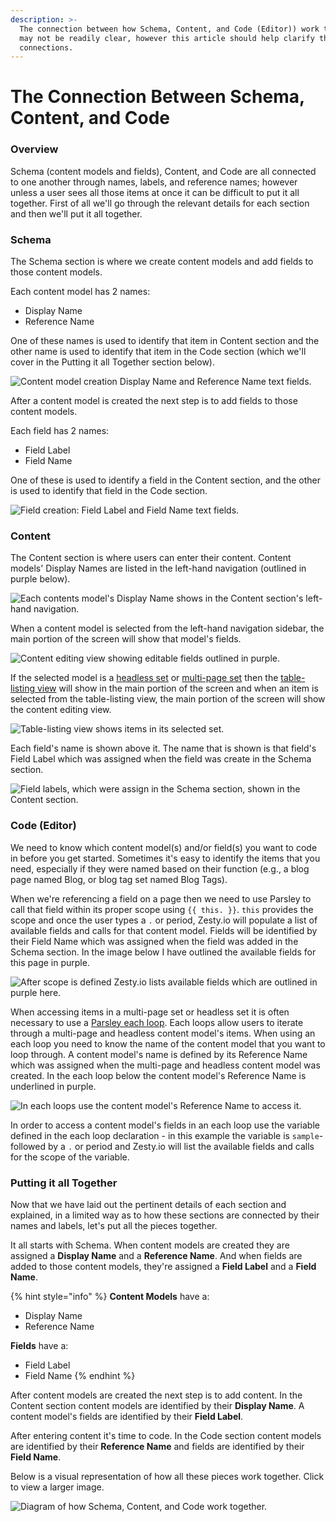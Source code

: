```yaml
---
description: >-
  The connection between how Schema, Content, and Code (Editor)) work together
  may not be readily clear, however this article should help clarify those
  connections.
---
```


# The Connection Between Schema, Content, and Code

### Overview

Schema \(content models and fields\), Content, and Code are all connected to one another through names, labels, and reference names; however unless a user sees all those items at once it can be difficult to put it all together. First of all we'll go through the relevant details for each section and then we'll put it all together.

### Schema

The Schema section is where we create content models and add fields to those content models. 

Each content model has 2 names: 

* Display Name
* Reference Name

One of these names is used to identify that item in Content section and the other name is used to identify that item in the Code section \(which we'll cover in the Putting it all Together section below\).

![Content model creation Display Name and Reference Name text fields.](../../../.gitbook/assets/schema-names.png)

After a content model is created the next step is to add fields to those content models. 

Each field has 2 names: 

* Field Label
* Field Name

One of these is used to identify a field in the Content section, and the other is used to identify that field in the Code section.

![Field creation: Field Label and Field Name text fields.](../../../.gitbook/assets/fields-names.png)

### Content

The Content section is where users can enter their content. Content models' Display Names are listed in the left-hand navigation \(outlined in purple below\). 

![Each contents model&apos;s Display Name shows in the Content section&apos;s left-hand navigation.](../../../.gitbook/assets/content-schema-names.png)

When a content model is selected from the left-hand navigation sidebar, the main portion of the screen will show that model's fields. 

![Content editing view showing editable fields outlined in purple.](../../../.gitbook/assets/fields-and-content-editing-screen.png)

If the selected model is a [headless set](https://zesty.org/services/manager-ui/schema/content-models#headless) or [multi-page set](https://zesty.org/guides/content-entry-drafts-and-publishing#multi-page-sets) then the [table-listing view](https://zesty.org/services/manager-ui/content#table-listing-view) will show in the main portion of the screen and when an item is selected from the table-listing view, the main portion of the screen will show the content editing view. 

![Table-listing view shows items in its selected set.](../../../.gitbook/assets/table-listing-view.png)

Each field's name is shown above it. The name that is shown is that field's Field Label which was assigned when the field was create in the Schema section.

![Field labels, which were assign in the Schema section, shown in the Content section.](../../../.gitbook/assets/field-labels-in-conent-section.png)

### Code \(Editor\)

We need to know which content model\(s\) and/or field\(s\) you want to code in before you get started. Sometimes it's easy to identify the items that you need, especially if they were named based on their function \(e.g., a blog page named Blog, or blog tag set named Blog Tags\).

When we're referencing a field on a page then we need to use Parsley to call that field within its proper scope using `{{ this. }}`.  `this` provides the scope and once the user types a `.` or period, Zesty.io will populate a list of available fields and calls for that content model. Fields will be identified by their Field Name which was assigned when the field was added in the Schema section. In the image below I have outlined the available fields for this page in purple.

![After scope is defined Zesty.io lists available fields which are outlined in purple here.](../../../.gitbook/assets/code-available-fields-in-scope.png)

When accessing items in a multi-page set or headless set it is often necessary to use a [Parsley each loop](https://zesty.org/services/web-engine/introduction-to-parsley/each-loop-deep-dive). Each loops allow users to iterate through a multi-page and headless content model's items. When using an each loop you need to know the name of the content model that you want to loop through. A content model's name is defined by its Reference Name which was assigned when the multi-page and headless content model was created. In the each loop below the content model's Reference Name is underlined in purple.

![In each loops use the content model&apos;s Reference Name to access it.](../../../.gitbook/assets/code-each-loop-for-sets.png)

In order to access a content model's fields in an each loop use the variable defined in the each loop declaration - in this example the variable is `sample`- followed by a `.` or period and Zesty.io will list the available fields and calls for the scope of the variable. 

### Putting it all Together

Now that we have laid out the pertinent details of each section and explained, in a limited way as to how these sections are connected by their names and labels, let's put all the pieces together. 

It all starts with Schema. When content models are created they are assigned a **Display Name** and a **Reference Name**. And when fields are added to those content models, they're assigned a **Field Label** and a **Field Name**. 

{% hint style="info" %}
**Content Models** have a:  
- Display Name  
- Reference Name  
  
**Fields** have a:   
- Field Label  
- Field Name
{% endhint %}

After content models are created the next step is to add content. In the Content section content models are identified by their **Display Name**. A content model's fields are identified by their **Field Label**.

After entering content it's time to code. In the Code section content models are identified by their **Reference Name** and fields are identified by their **Field Name**.

Below is a visual representation of how all these pieces work together. Click to view a larger image.

![Diagram of how Schema, Content, and Code work together.](../../../.gitbook/assets/schema-content-code-connection-diagram.png)



